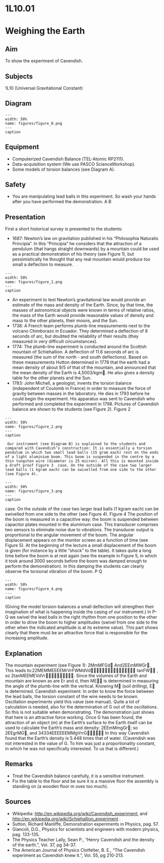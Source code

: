 # 1L10.01 
  # Weighing the Earth 
    
  
## Aim   
 To show the experiment of Cavendish.   
  
## Subjects   
 1L10 (Universal Gravitational Constant)   
  
## Diagram   
   
```{figure} figures/figure_0.png  
---  
width: 50%  
name: figures/figure_0.png  
---  
caption  
``` 
     
  
## Equipment   
 
 *  Computerized Cavendish Balance (TEL-Atomic RP2111). 
 *  Data-acquisition system (We use PASCO ScienceWorkshop). 
 *  Some models of torsion balances (see Diagram A).   
  
## Safety   
 
 *  You are manipulating lead balls in this experiment. So wash your hands after you have performed the demonstration.  A                                             B
     
  
## Presentation   
  First a short historical survey is presented to the students: 
 *  1687: Newton’s law on gravitation published in his “Philosophia Naturalis Principia”. In this “Principia” he considers that the attraction of a pendulum (that hangs straight downwards) by a mountain could be used as a practical demonstration of his theory (see Figure 1), but pessimistically he thought that any real mountain would produce too small a deflection to measure.    
```{figure} figures/figure_1.png  
---  
width: 50%  
name: figures/figure_1.png  
---  
caption  
``` 
 
 *  An experiment to test Newton’s gravitational law would provide an estimate of the mass and density of the Earth. Since, by that time, the masses of astronomical objects were known in terms of relative ratios, the mass of the Earth would provide reasonable values of density and mass to the other planets, their moons, and the Sun.  
 *  1738: A French team performs plumb-line measurements next to the volcano Chimborazo in Ecuador. They determined a deflection of 8 seconds of arc, but doubted the reliability of their results (they measured in very difficult circumstances). 
 *   1774: The plumb-line experiment is conducted around the Scottish mountain of Schiehallion. A deflection of 11.6 seconds of arc is measured (the sum of the north - and south deflections). Based on these measurements Hutton determined in 1778 that the earth had a mean density of about 9/5 of that of the mountain, and announced that the mean density of the Earth is 4,5003/kgm. He also gives a density table for the other planets and the Sun. 
 *  1783: John Michell, a geologist, invents the torsion balance (independent of Coulomb in France) in order to measure the force of gravity between masses in the laboratory. He dies in 1793 before he could begin the experiment. His apparatus was sent to Cavendish who performed and completed the experiment in 1798. Pictures of Cavendish balance are shown to the students (see Figure 2).    Figure 2   
```{figure} figures/figure_2.png  
---  
width: 50%  
name: figures/figure_2.png  
---  
caption  
``` 
     Our instrument (see Diagram B) is explained to the students and compared with Cavendish’s construction: It is essentially a torsion pendulum in which two small lead balls (15 gram each) rest on the ends of a light aluminium boom. This boom is suspended in the centre by a thin tungsten wire (diameter is 25 micron). All this is mounted inside a draft proof Figure 3  case. On the outside of the case two larger lead balls (1 kgram each) can be swivelled from one side to the other (see Figure 4).   
```{figure} figures/figure_3.png  
---  
width: 50%  
name: figures/figure_3.png  
---  
caption  
``` 
  case. On the outside of the case two larger lead balls (1 kgram each) can be swivelled from one side to the other (see Figure 4). Figure 4 The position of the boom is measured in a capacitive way: the boom is suspended between capacitor plates mounted in the aluminium case. This transducer comprises two sensors to eliminate noise due to vibrations. The transducer output is proportional to the angular movement of the boom. The angular displacement appears on the monitor screen as a function of time (see Figure 5).  At the beginning of the lecture a small displacement of the boom is given (for instance by a little “shock” to the table). It takes quite a long time before the boom is at rest again (see the example in Figure 5, in which it took around 3000 seconds before the boom was damped enough to perform the demonstration). In this damping the students can clearly observe the torsional vibration of the boom. P                 Q   
```{figure} figures/figure_4.png  
---  
width: 50%  
name: figures/figure_4.png  
---  
caption  
``` 
 (Giving the model torsion-balances a small deflection will strengthen their imagination of what is happening inside the casing of our instrument.) In P-Q we swivel the lead balls in the right rhythm from one position to the other in order to drive the boom to higher amplitudes (swivel from one side to the other when the indicated amplitude is at its extreme value). This part shows clearly that there must be an attractive force that is responsible for the increasing amplitude.
       
  
## Explanation   
 The mountain experiment (see Figure 1): 2MmMFGd And2EEmMWGr. This leads to:22MEMMEEEEMrVrFWMdVd tanFW , so 2tanMEEMEVdVr. Since the volumes of the Earth and mountain are known as are Er and d, then ME is determined in measuring the angle of the plumb-line with the vertical. Knowing M (soil drilling), E is determined.  Cavendish experiment: In order to know the force between the lead balls, the torsion constant of the wire needs to be known. Oscillation experiments yield this value (see manual). Quite a lot of calculation is needed, also for the determination of G out of the oscillations. So this is not suitable when demonstrating. The demonstration just shows that here is an attractive force working. Once G has been found, the attraction of an object (m) at the Earth’s surface to the Earth itself can be used to calculate the Earth’s mass and density: 2EEmMmgGr; so 2EEgrMG, and 34334EEEEEEMMgVrrG In this way Cavendish found that the Earth’s density is 5.448 times that of water. (Cavendish was not interested in the value of G. To him was just a proportionality constant, in which he was not specifically interested. To us that is different.)    
  
## Remarks   
 
 *  Treat the Cavendish balance carefully, it is a sensitive instrument. 
 *  Fix the table to the floor and be sure it is a massive floor the assembly is standing on (a wooden floor m
oves too much).   
  
## Sources   
 
 *  Wikipedia: http://en.wikipedia.org/wiki/Cavendish_experiment, and http://en.wikipedia.org/wiki/Schiehallion_experiment . 
 *  Sutton, Richard Manliffe, Demonstration experiments in Physics, pag. 57. 
 *  Giancoli, D.G., Physics for scientists and engineers with modern physics, pag. 133-135. 
 *  The Physics Teacher Lally, Sean P., “Henry Cavendish and the density of the earth.”, Vol. 37, pg 34-37. 
 *  The American Journal of Physics Clotfelter, B. E., “The Cavendish experiment as Cavendish knew it.”, Vol. 55, pg 210-213.
  